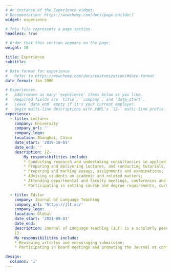 ```yaml
---
# An instance of the Experience widget.
# Documentation: https://wowchemy.com/docs/page-builder/
widget: experience

# This file represents a page section.
headless: true

# Order that this section appears on the page.
weight: 10

title: Experience
subtitle:

# Date format for experience
#   Refer to https://wowchemy.com/docs/customization/#date-format
date_format: Jan 2006

# Experiences.
#   Add/remove as many `experience` items below as you like.
#   Required fields are `title`, `company`, and `date_start`.
#   Leave `date_end` empty if it's your current employer.
#   Begin multi-line descriptions with YAML's `|2-` multi-line prefix.
experience:
  - title: Lecturer
    company: University
    company_url: ''
    company_logo:
    location: Shanghai, China
    date_start: '2019-10-01'
    date_end: ''
    description: |2-
        My responsibilities include:
        * Conducting research and undertaking consultancies in applied linguistics and English teaching;
        * Preparing and delivering lectures, and conducting tutorials, and seminars (240 hours per year);
        * Preparing and marking essays, assignments and examinations;
        * Advising students on academic and related matters;
        * Attending departmental and faculty meetings, conferences and seminars;
        * Participating in setting course and degree requirements, curriculum revision and academic planning.

  - title: Editor
    company: Journal of Language Teaching
    company_url: 'https://jlt.ac/'
    company_logo:
    location: Global
    date_start: '2021-09-01'
    date_end:
    description: Journal of Language Teaching (JLT) is a scholarly peer-reviewed international scientific journal published monthly, focusing on theories, methods, and materials in language teaching, study and research. It provides a high-profile, leading-edge forum for academics, professionals, consultants, educators, practitioners, and students in the field to contribute and disseminate innovative new work on language teaching and research.
    |2-
    My responsibilities include:
    * Reviewing articles and encouraging submission;
    * Participating in board meetings and promoting the Journal at conferences.

design:
  columns: '1'
---
```


